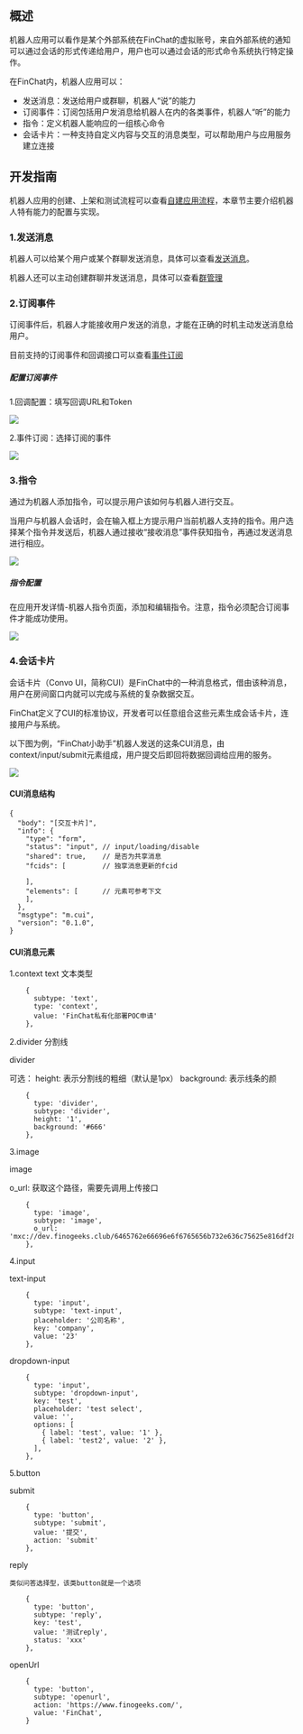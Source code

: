 ## 概述

机器人应用可以看作是某个外部系统在FinChat的虚拟账号，来自外部系统的通知可以通过会话的形式传递给用户，用户也可以通过会话的形式命令系统执行特定操作。

在FinChat内，机器人应用可以：
* 发送消息：发送给用户或群聊，机器人“说”的能力
* 订阅事件：订阅包括用户发消息给机器人在内的各类事件，机器人“听”的能力
* 指令：定义机器人能响应的一组核心命令
* 会话卡片：一种支持自定义内容与交互的消息类型，可以帮助用户与应用服务建立连接

## 开发指南
机器人应用的创建、上架和测试流程可以查看[自建应用流程](https://docs.finogeeks.club/docs/finchat/#/finstore?id=%E8%87%AA%E5%BB%BA%E5%BA%94%E7%94%A8%E6%B5%81%E7%A8%8B)，本章节主要介绍机器人特有能力的配置与实现。

### 1.发送消息

机器人可以给某个用户或某个群聊发送消息，具体可以查看[发送消息](https://docs.finogeeks.club/docs/finchat/#/api_server?id=%E5%8F%91%E9%80%81%E6%B6%88%E6%81%AF)。

机器人还可以主动创建群聊并发送消息，具体可以查看[群管理](http://)

### 2.订阅事件

订阅事件后，机器人才能接收用户发送的消息，才能在正确的时机主动发送消息给用户。

目前支持的订阅事件和回调接口可以查看[事件订阅](https://docs.finogeeks.club/docs/finchat/#/api_server?id=%E4%BA%8B%E4%BB%B6%E8%AE%A2%E9%98%85)

##### 配置订阅事件

1.回调配置：填写回调URL和Token

![](./material/bot/callback_config.png)

2.事件订阅：选择订阅的事件

![](./material/bot/event_subscribe.png)

### 3.指令

通过为机器人添加指令，可以提示用户该如何与机器人进行交互。

当用户与机器人会话时，会在输入框上方提示用户当前机器人支持的指令。用户选择某个指令并发送后，机器人通过接收“接收消息”事件获知指令，再通过发送消息进行相应。

![](./material/bot/directive_mutual.png)

##### 指令配置

在应用开发详情-机器人指令页面，添加和编辑指令。注意，指令必须配合订阅事件才能成功使用。

![](./material/bot/directive_config.png)


### 4.会话卡片

会话卡片（Convo UI，简称CUI）是FinChat中的一种消息格式，借由该种消息，用户在房间窗口内就可以完成与系统的复杂数据交互。

FinChat定义了CUI的标准协议，开发者可以任意组合这些元素生成会话卡片，连接用户与系统。

以下图为例，“FinChat小助手”机器人发送的这条CUI消息，由context/input/submit元素组成，用户提交后即回将数据回调给应用的服务。

![](./material/bot/cui_finchatHelper.png)

#### CUI消息结构

```
{
  "body": "[交互卡片]",
  "info": {
    "type": "form",
    "status": "input", // input/loading/disable
    "shared": true,    // 是否为共享消息
    "fcids": [         // 独享消息更新的fcid

    ],
    "elements": [      // 元素可参考下文
    ],
  },
  "msgtype": "m.cui",
  "version": "0.1.0",
}
```

#### CUI消息元素

1.context
text 文本类型

```
    {
      subtype: 'text',
      type: 'context',
      value: 'FinChat私有化部署POC申请'
    },
```

2.divider 分割线

divider  

可选：
height: 表示分割线的粗细（默认是1px）
background: 表示线条的颜

```
    {
      type: 'divider',
      subtype: 'divider',
      height: '1',
      background: '#666'
    },
```

3.image

image

o_url: 获取这个路径，需要先调用上传接口

```
    {
      type: 'image',
      subtype: 'image',
      o_url: 'mxc://dev.finogeeks.club/6465762e66696e6f6765656b732e636c75625e816df2881cef00012a43ed'
    },
```

4.input

text-input

```
    {
      type: 'input',
      subtype: 'text-input', 
      placeholder: '公司名称',
      key: 'company',
      value: '23'
    },
```

dropdown-input

```
    {
      type: 'input',
      subtype: 'dropdown-input',
      key: 'test',
      placeholder: 'test select',
      value: '',
      options: [
        { label: 'test', value: '1' },
        { label: 'test2', value: '2' },
      ],
    },
```

5.button

submit

```
    {
      type: 'button',
      subtype: 'submit',
      value: '提交',
      action: 'submit'
    },
```

reply

    类似问答选择型，该类button就是一个选项
```
    {
      type: 'button',
      subtype: 'reply',
      key: 'test',
      value: '测试reply',
      status: 'xxx'
    },
```

openUrl 

```
    {
      type: 'button',
      subtype: 'openurl',
      action: 'https://www.finogeeks.com/',
      value: 'FinChat',
    }
```

